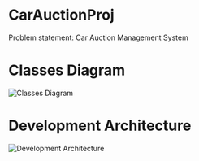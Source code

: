 # CarAuctionProj

Problem statement: Car Auction Management System

# Classes Diagram
![Classes Diagram](https://github.com/ltedim/CarAuctionProj/tree/main/support/class_diagram.png)

# Development Architecture
![Development Architecture](https://github.com/ltedim/CarAuctionProj/tree/main/support/packages_diagram.png)